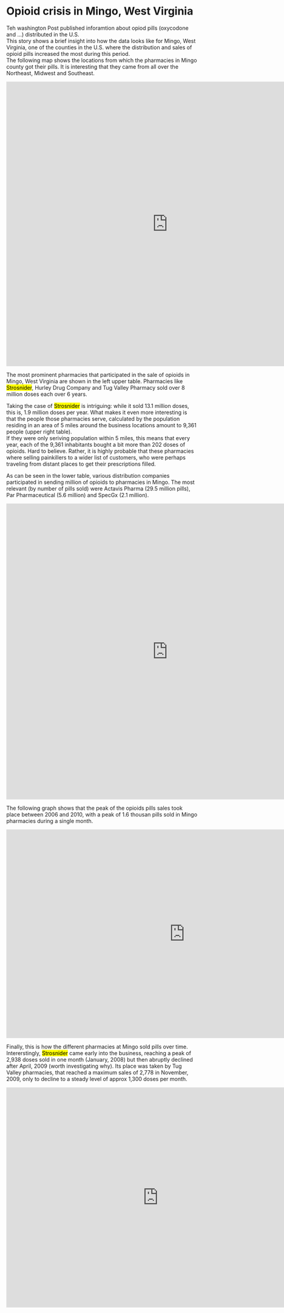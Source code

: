 # Opioid crisis in Mingo, West Virginia

Teh washington Post published inforamtion about opiod pills (oxycodone and ...) distributed in the U.S. <br>
This story shows a brief insight into how the data looks like for Mingo, West Virginia, one of the counties in the U.S. where the distribution and sales of opioid pills increased the most during this period.<br>
The following map shows the locations from which the pharmacies in Mingo county got their pills. It is interesting that they came from all over the Northeast, Midwest and Southeast.

<iframe src="https://insights.arcgis.com/#/embed/5b81ff979ce14526a43044f967407340" width="850" height="750" frameborder="0"></iframe>

The most prominent pharmacies that participated in the sale of opioids in Mingo, West Virginia are shown in the left upper table. Pharmacies like <mark>Strosnider</mark>, Hurley Drug Company and Tug Valley Pharmacy sold over 8 million doses each over 6 years. <br>

Taking the case of <mark>Strosnider</mark> is intriguing: while it sold 13.1 million doses, this is, 1.9 million doses per year. What makes it even more interesting is that the people those pharmacies serve, calculated by the population residing in an area of 5 miles around the business locations amount to 9,361 people (upper right table).<br>
If they were only seriving population within 5 miles, this means that every year, each of the 9,361 inhabitants bought a bit more than 202 doses of opioids. Hard to believe. Rather, it is highly probable that these pharmacies where selling painkillers to a wider list of customers, who were perhaps traveling from distant places to get their prescriptions filled. <br>

As can be seen in the lower table, various distribution companies participated in sending million of opioids to pharmacies in Mingo. The most relevant (by number of pills sold) were Actavis Pharma (29.5 million pills), Par Pharmaceutical (5.6 million) and SpecGx (2.1 million).

<iframe src="https://insights.arcgis.com/#/embed/7fbe280733a3471abfd96ac860271960" width="850" height="780" frameborder="0"></iframe>

The following graph shows that the peak of the opioids pills sales took place between 2006 and 2010, with a peak of 1.6 thousan pills sold in Mingo pharmacies during a single month.

<iframe src="https://insights.arcgis.com/#/embed/9984bc4e53f44cc984075196c6bec67d" width="940" height="550" frameborder="0"></iframe>

<!-- The following is supposed to be a graph showing the distirbution of pills over time for each pharmacy, but it is not showing

<iframe src="https://insights.arcgis.com/#/embed/712210232fb249ae9d1738d642d8a31a" width="880" height="680" frameborder="0"></iframe> -->

Finally, this is how the different pharmacies at Mingo sold pills over time. Intererstingly, <mark>Strosnider</mark> came early into the business, reaching a peak of 2,938 doses sold in one month (January, 2008) but then abruptly declined after April, 2009 (worth investigating why). Its place was taken by Tug Valley pharmacies, that reached a maximum sales of 2,778 in November, 2009, only to decline to a steady level of approx 1,300 doses per month.

<iframe src="https://insights.arcgis.com/#/embed/a0f2fc57f832483eba635fb5aae21067" width="800" height="580" frameborder="0"></iframe>